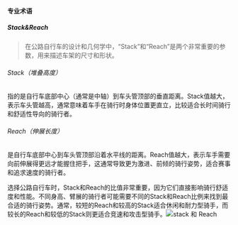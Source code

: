 #### 专业术语

##### Stack&Reach

> 在公路自行车的设计和几何学中，“Stack”和“Reach”是两个非常重要的参数，用来描述车架的尺寸和形状。

###### Stack（堆叠高度）

指的是自行车底部中心（通常是中轴）到车头管顶部的垂直距离。Stack值越大，表示车头管越高，通常意味着车手在骑行时身体位置更直立，比较适合长时间骑行和舒适性导向的骑行者。

###### Reach（伸展长度）

是自行车底部中心到车头管顶部沿着水平线的距离。Reach值越大，表示车手需要向前伸展得更远才能握住把手，这通常导致更为激进、前倾的骑行姿势，适合赛事和追求速度的骑行者。

选择公路自行车时，Stack和Reach的比值非常重要，因为它们直接影响骑行舒适度和性能。不同身高、臂展的骑行者可能需要不同的Stack和Reach比例来找到最合适的骑行姿势。通常，较短的Reach和较高的Stack适合休闲和耐力型骑手，而较长的Reach和较低的Stack则更适合竞速和攻击型骑手。![stack 和 Reach](https://raw.githubusercontent.com/dashingqi/DQPicBeg/main/DALL%C2%B7E%202024-01-25%2012.31.26%20-%20Illustration%20of%20a%20road%20bike%20focusing%20on%20the%20geometry%20and%20measurements%20in%20greater%20detail.%20The%20image%20will%20feature%20a%20detailed%20side%20view%20of%20a%20road%20bike%20wi.png)